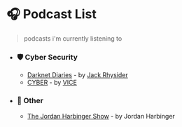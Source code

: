 # 🎧 Podcast List

> podcasts i'm currently listening to



* ### 🛡️ Cyber Security

    * [Darknet Diaries](https://darknetdiaries.com/) - by [Jack Rhysider](https://twitter.com/jackrhysider)
    * [CYBER](https://podcasts.google.com/feed/aHR0cHM6Ly9yc3MuYWNhc3QuY29tL2N5YmVy) - by [VICE](https://www.vice.com/en_us/topic/cyber)
    <!-- * []() - by  -->
    <!-- * []() - by  -->

* ### 📁 Other

    * [The Jordan Harbinger Show](https://podcasts.google.com/feed/aHR0cDovL3d3dy5wb2RjYXN0b25lLmNvbS9wb2RjYXN0P2NhdGVnb3J5SUQyPTEyMzc) - by Jordan Harbinger